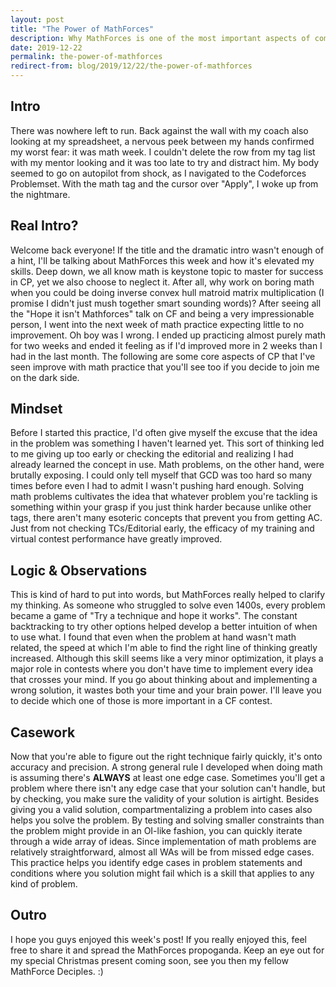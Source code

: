 ```yaml
---
layout: post
title: "The Power of MathForces"
description: Why MathForces is one of the most important aspects of competitive programming training and my experience joining this hallowed cult.
date: 2019-12-22
permalink: the-power-of-mathforces
redirect-from: blog/2019/12/22/the-power-of-mathforces
---
```


## Intro
There was nowhere left to run. Back against the wall with my coach also looking at my spreadsheet, a nervous peek between my hands confirmed my worst fear: it was math week. I couldn't delete the row from my tag list with my mentor looking and it was too late to try and distract him. My body seemed to go on autopilot from shock, as I navigated to the Codeforces Problemset. With the math tag and the cursor over "Apply", I woke up from the nightmare.

## Real Intro?
Welcome back everyone! If the title and the dramatic intro wasn't enough of a hint, I'll be talking about MathForces this week and how it's elevated my skills. Deep down, we all know math is keystone topic to master for success in CP, yet we also choose to neglect it. After all, why work on boring math when you could be doing inverse convex hull matroid matrix multiplication (I promise I didn't just mush together smart sounding words)? After seeing all the "Hope it isn't Mathforces" talk on CF and being a very impressionable person, I went into the next week of math practice expecting little to no improvement. Oh boy was I wrong. I ended up practicing almost purely math for two weeks and ended it feeling as if I'd improved more in 2 weeks than I had in the last month. The following are some core aspects of CP that I've seen improve with math practice that you'll see too if you decide to join me on the dark side.

## Mindset
Before I started this practice, I'd often give myself the excuse that the idea in the problem was something I haven't learned yet. This sort of thinking led to me giving up too early or checking the editorial and realizing I had already learned the concept in use. Math problems, on the other hand, were brutally exposing. I could only tell myself that GCD was too hard so many times before even I had to admit I wasn't pushing hard enough. Solving math problems cultivates the idea that whatever problem you're tackling is something within your grasp if you just think harder because unlike other tags, there aren't many esoteric concepts that prevent you from getting AC. Just from not checking TCs/Editorial early, the efficacy of my training and virtual contest performance have greatly improved.

## Logic & Observations
This is kind of hard to put into words, but MathForces really helped to clarify my thinking. As someone who struggled to solve even 1400s, every problem became a game of "Try a technique and hope it works". The constant backtracking to try other options helped develop a better intuition of when to use what. I found that even when the problem at hand wasn't math related, the speed at which I'm able to find the right line of thinking greatly increased. Although this skill seems like a very minor optimization, it plays a major role in contests where you don't have time to implement every idea that crosses your mind. If you go about thinking about and implementing a wrong solution, it wastes both your time and your brain power. I'll leave you to decide which one of those is more important in a CF contest.

## Casework
Now that you're able to figure out the right technique fairly quickly, it's onto accuracy and precision. A strong general rule I developed when doing math is assuming there's **ALWAYS** at least one edge case. Sometimes you'll get a problem where there isn't any edge case that your solution can't handle, but by checking, you make sure the validity of your solution is airtight. Besides giving you a valid solution, compartmentalizing a problem into cases also helps you solve the problem. By testing and solving smaller constraints than the problem might provide in an OI-like fashion, you can quickly iterate through a wide array of ideas. Since implementation of math problems are relatively straightforward, almost all WAs will be from missed edge cases. This practice helps you identify edge cases in problem statements and conditions where you solution might fail which is a skill that applies to any kind of problem.

## Outro
I hope you guys enjoyed this week's post! If you really enjoyed this, feel free to share it and spread the MathForces propoganda. Keep an eye out for my special Christmas present coming soon, see you then my fellow MathForce Deciples. :)
